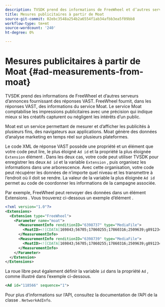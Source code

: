 ```yaml
---
description: TVSDK prend des informations de FreeWheel et d’autres serveurs d’annonces fournissant des réponses VAST. FreeWheel fournit, dans les réponses VAST, des informations du service Moat. Le service Moat comptabilise les impressions publicitaires avec une précision qui indique mieux si les créatifs capturent ou négligent les intérêts d’un public.
title: Mesures publicitaires à partir de Moat
source-git-commit: 02ebc3548a254b2a6554f1ab34afbb3ea5f09bb8
workflow-type: tm+mt
source-wordcount: '240'
ht-degree: 0%

---
```


# Mesures publicitaires à partir de Moat {#ad-measurements-from-moat}

TVSDK prend des informations de FreeWheel et d’autres serveurs d’annonces fournissant des réponses VAST. FreeWheel fournit, dans les réponses VAST, des informations du service Moat. Le service Moat comptabilise les impressions publicitaires avec une précision qui indique mieux si les créatifs capturent ou négligent les intérêts d’un public.

Moat est un service permettant de mesurer et d’afficher les publicités à plusieurs fins, des navigateurs aux applications. Moat génère des données d’analyse marketing en temps réel sur plusieurs plateformes.

Le code XML de réponse VAST possède une propriété et un élément que votre code peut lire, le plus éloigné `Ad id` et la propriété la plus éloignée `Extension` élément . Dans les deux cas, votre code peut utiliser TVSDK pour enregistrer les deux `Ad id` et la variable `Extension` , puis organisez les informations dans une arborescence. Avec cette organisation, votre code peut récupérer les données de n’importe quel niveau et les transmettre à l’endroit où il doit se rendre. La valeur de la variable la plus éloignée `Ad id` permet au code de coordonner les informations de la campagne associée.

Par exemple, FreeWheel peut renvoyer des données dans un élément Extensions . Vous trouverez ci-dessous un exemple d’élément .

```xml
<?xml version="1.0"?> 
<Extensions> 
  <Extension type="FreeWheel"> 
    <Parameter name="moat"> 
      <MeasurementInfo renditionID="6398737" type="MediaFile"> 
        <MoatID><![CDATA[169843;56705;17860255;17860316;2509639;g8912342;103311138;g436558;530633]]></MoatID> 
      </MeasurementInfo> 
      <MeasurementInfo renditionID="6398739" type="MediaFile"> 
        <MoatID><![CDATA[169843;56705;17860255;17860316;2509639;g8912342;103311138;g436558;530633]]></MoatID> 
      </MeasurementInfo> 
    </Parameter> 
  </Extension> 
</Extensions> 
```

La roue libre peut également définir la variable `id` dans la propriété `Ad` , comme illustré dans l’exemple ci-dessous.

```xml
<Ad id="118566" sequence="1">
```

Pour plus d’informations sur l’API, consultez la documentation de l’API de la classe . `NetworkAdInfo`.
